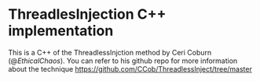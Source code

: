 # ThreadlesInjection C++ implementation
This is a C++ of the ThreadlessInjction method by Ceri Coburn (@_EthicalChaos_). You can refer to his github repo for more information about the technique https://github.com/CCob/ThreadlessInject/tree/master
